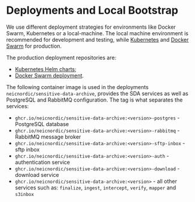 Deployments and Local Bootstrap
===============================

We use different deployment strategies for environments like Docker
Swarm, Kubernetes or a local-machine. The local machine environment is
recommended for development and testing, while
[Kubernetes](https://kubernetes.io/) and [Docker
Swarm](https://docs.docker.com/engine/swarm/) for production.

The production deployment repositories are:

-   [Kubernetes Helm charts](https://github.com/neicnordic/sensitive-data-archive/tree/main/charts);
-   [Docker Swarm
    deployment](https://github.com/neicnordic/LocalEGA-deploy-swarm/).

The following container image is used in the deployments `neicnordic/sensitive-data-archive`, provides the SDA services as well as PostgreSQL and RabbitMQ configuration. The tag is what separates the services:

- `ghcr.io/neicnordic/sensitive-data-archive:<version>-postgres` - PostgreSQL database
- `ghcr.io/neicnordic/sensitive-data-archive:<version>-rabbitmq` - RabbitMQ message broker
- `ghcr.io/neicnordic/sensitive-data-archive:<version>-sftp-inbox` - sftp inbox
- `ghcr.io/neicnordic/sensitive-data-archive:<version>-auth` - authentication service
- `ghcr.io/neicnordic/sensitive-data-archive:<version>-download` - download service
- `ghcr.io/neicnordic/sensitive-data-archive:<version>` - all other services such as: `finalize`, `ingest`, `intercept`, `verify`, `mapper` and `s3inbox`
